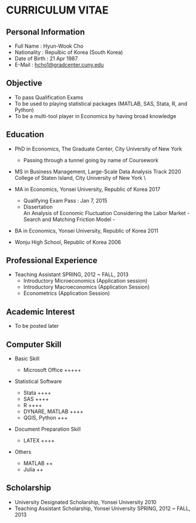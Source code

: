 # CURRICULUM VITAE

## Personal Information
- Full Name : Hyun-Wook Cho
- Nationality : Repulbic of Korea (South Korea)
- Date of Birth : 21 Apr 1987
- E-Mail : hcho1@gradcenter.cuny.edu

## Objective
- To pass Qualification Exams
- To be used to playing statistical packages (MATLAB, SAS, Stata, R, and Python)
- To be a multi-tool player in Economics by having broad knowledge

## Education

- PhD in Economics, The Graduate Center, City University of New York
  * Passing through a tunnel going by name of Coursework
  
  
- MS in Business Management, Large-Scale Data Analysis Track    2020
College of Staten Island, City University of New York \
    
- MA in Economics, Yonsei University, Republic of Korea          2017 
  * Qualifying Exam Pass : Jan 7, 2015
  * Dissertation\
  An Analysis of Economic Fluctuation Considering the Labor Market - Search and Matching Friction Model -
  
- BA in Economics, Yonsei University, Republic of Korea          2011 
- Wonju High School, Republic of Korea          2006 

## Professional Experience
- Teaching Assistant          SPRING, 2012 ~ FALL, 2013
  * Introductory Microeconomics (Application session)
  * Introductory Macroeconomics (Application Session)
  * Econometrics (Application Session)

## Academic Interest
- To be posted later 

## Computer Skill
- Basic Skill
  * Microsoft Office +++++
  
- Statistical Software
  * Stata ++++
  * SAS ++++
  * R ++++
  * DYNARE, MATLAB ++++
  * QGIS, Python +++
  
- Document Preparation Skill
  * LATEX ++++

- Others
  * MATLAB ++
  * Julia ++

## Scholarship
- University Designated Scholarship, Yonsei University          2010
- Teaching Assistant Scholarship, Yonsei University          SPRING, 2012 ~ FALL, 2013
